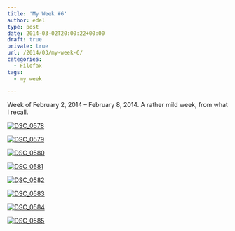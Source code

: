 ```yaml
---
title: 'My Week #6'
author: edel
type: post
date: 2014-03-02T20:00:22+00:00
draft: true
private: true
url: /2014/03/my-week-6/
categories:
  - Filofax
tags:
  - my week

---
```

Week of February 2, 2014 &#8211; February 8, 2014. A rather mild week, from what I recall.

[<img src="http://scattered.me/wp-content/uploads/2014/03/DSC_0578-1024x678.jpg" alt="DSC_0578" class="img-responsive" />][1]

[<img src="http://scattered.me/wp-content/uploads/2014/03/DSC_0579-1024x678.jpg" alt="DSC_0579" class="img-responsive" />][2]

[<img src="http://scattered.me/wp-content/uploads/2014/03/DSC_0580-1024x678.jpg" alt="DSC_0580" class="img-responsive" />][3]

[<img src="http://scattered.me/wp-content/uploads/2014/03/DSC_0581-1024x678.jpg" alt="DSC_0581" class="img-responsive" />][4]

[<img src="http://scattered.me/wp-content/uploads/2014/03/DSC_0582-1024x678.jpg" alt="DSC_0582" class="img-responsive" />][5]

[<img src="http://scattered.me/wp-content/uploads/2014/03/DSC_0583-1024x678.jpg" alt="DSC_0583" class="img-responsive" />][6]

[<img src="http://scattered.me/wp-content/uploads/2014/03/DSC_0584-1024x678.jpg" alt="DSC_0584" class="img-responsive" />][7]

[<img src="http://scattered.me/wp-content/uploads/2014/03/DSC_0585-1024x678.jpg" alt="DSC_0585" class="img-responsive" />][8]

<ol class="footnote">
</ol>

 [1]: http://scattered.me/wp-content/uploads/2014/03/DSC_0578.jpg
 [2]: http://scattered.me/wp-content/uploads/2014/03/DSC_0579.jpg
 [3]: http://scattered.me/wp-content/uploads/2014/03/DSC_0580.jpg
 [4]: http://scattered.me/wp-content/uploads/2014/03/DSC_0581.jpg
 [5]: http://scattered.me/wp-content/uploads/2014/03/DSC_0582.jpg
 [6]: http://scattered.me/wp-content/uploads/2014/03/DSC_0583.jpg
 [7]: http://scattered.me/wp-content/uploads/2014/03/DSC_0584.jpg
 [8]: http://scattered.me/wp-content/uploads/2014/03/DSC_0585.jpg